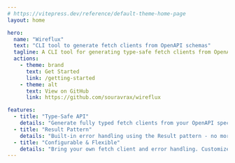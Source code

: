```yaml
---
# https://vitepress.dev/reference/default-theme-home-page
layout: home

hero:
  name: "Wireflux"
  text: "CLI tool to generate fetch clients from OpenAPI schemas"
  tagline: A CLI tool for generating type-safe fetch clients from OpenAPI specifications.
  actions:
    - theme: brand
      text: Get Started
      link: /getting-started
    - theme: alt
      text: View on GitHub
      link: https://github.com/souravrax/wireflux

features:
  - title: "Type-Safe API"
    details: "Generate fully typed fetch clients from your OpenAPI specification with TypeScript support and Zod schema validation."
  - title: "Result Pattern"
    details: "Built-in error handling using the Result pattern - no more uncaught exceptions. Every API call returns Result<T, E>."
  - title: "Configurable & Flexible"
    details: "Bring your own fetch client and error handling. Customize the generated client with a simple configuration file."
---
```

